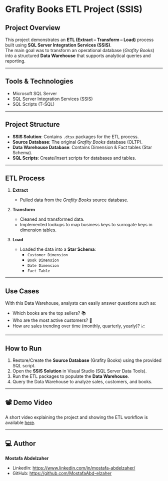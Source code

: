 # Grafity Books ETL Project (SSIS)

## Project Overview
This project demonstrates an **ETL (Extract – Transform – Load)** process built using **SQL Server Integration Services (SSIS)**.  
The main goal was to transform an operational database (*Grafity Books*) into a structured **Data Warehouse** that supports analytical queries and reporting.

---

## Tools & Technologies
- Microsoft SQL Server
- SQL Server Integration Services (SSIS)
- SQL Scripts (T-SQL)

---

## Project Structure
- **SSIS Solution**: Contains `.dtsx` packages for the ETL process.  
- **Source Database**: The original *Grafity Books* database (OLTP).  
- **Data Warehouse Database**: Contains Dimension & Fact tables (Star Schema).  
- **SQL Scripts**: Create/Insert scripts for databases and tables.

---

## ETL Process
1. **Extract**  
   - Pulled data from the *Grafity Books* source database.  

2. **Transform**  
   - Cleaned and transformed data.  
   - Implemented lookups to map business keys to surrogate keys in dimension tables.  

3. **Load**  
   - Loaded the data into a **Star Schema**:  
     - `Customer Dimension`  
     - `Book Dimension`  
     - `Date Dimension`  
     - `Fact Table`  

---

## Use Cases
With this Data Warehouse, analysts can easily answer questions such as:  
- Which books are the top sellers? 📚  
- Who are the most active customers? 👥  
- How are sales trending over time (monthly, quarterly, yearly)? 📈  

---

## How to Run
1. Restore/Create the **Source Database** (Grafity Books) using the provided SQL script.  
2. Open the **SSIS Solution** in Visual Studio (SQL Server Data Tools).  
3. Run the ETL packages to populate the **Data Warehouse**.  
4. Query the Data Warehouse to analyze sales, customers, and books.

---

## 📽️ Demo Video
A short video explaining the project and showing the ETL workflow is available [here](LINK_TO_VIDEO).

---

## 💻 Author
**Mostafa Abdelzaher**  
- LinkedIn: https://www.linkedin.com/in/mostafa-abdelzaher/ 
- GitHub: https://github.com/MostafaAbd-elzaher
